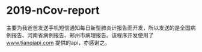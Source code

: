 2019-nCov-report
================


主要为我爸爸发送手机短信通知每日新型肺炎计报告而开发，所以发送的是全国病例报告、河南省病例报告、郑州市病理报告。该程序开发使用了 www.tianqiapi.com 提供的api，亦感谢之。



